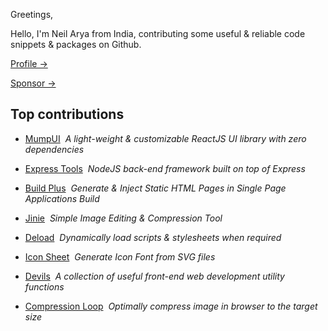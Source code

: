 <!-- $$intro-start$$ -->

Greetings,

Hello, I'm Neil Arya from India, contributing some useful & reliable code snippets & packages on Github.

<!-- $$intro-end$$ -->

<!-- $$links-start$$ -->

[Profile →](https://neilveil.github.io)

[Sponsor →](https://github.com/sponsors/neilveil)

<!-- $$links-end$$ -->

## Top contributions

<!-- $$repositories-start$$ -->

- [MumpUI](https://neilveil.github.io/mumpui)&nbsp;&nbsp;*A light-weight & customizable ReactJS UI library with zero dependencies*

- [Express Tools](https://github.com/neilveil/express-tools)&nbsp;&nbsp;*NodeJS back-end framework built on top of Express*

- [Build Plus](https://github.com/neilveil/build-plus)&nbsp;&nbsp;*Generate & Inject Static HTML Pages in Single Page Applications Build*

- [Jinie](https://neilveil.github.io/jinie)&nbsp;&nbsp;*Simple Image Editing & Compression Tool*

- [Deload](https://github.com/neilveil/deload)&nbsp;&nbsp;*Dynamically load scripts & stylesheets when required*

- [Icon Sheet](https://neilveil.github.io/icon-sheet)&nbsp;&nbsp;*Generate Icon Font from SVG files*

- [Devils](https://github.com/neilveil/devils)&nbsp;&nbsp;*A collection of useful front-end web development utility functions*

- [Compression Loop](https://github.com/neilveil/compression-loop)&nbsp;&nbsp;*Optimally compress image in browser to the target size*

<!-- $$repositories-end$$ -->
